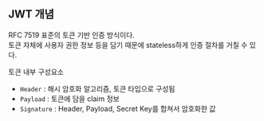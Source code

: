 ## JWT 개념

RFC 7519 표준의 토큰 기반 인증 방식이다.  
토큰 자체에 사용자 권한 정보 등을 담기 때문에 stateless하게 인증 절차를 거칠 수 있다.

토큰 내부 구성요소

- `Header` : 해시 암호화 알고리즘, 토큰 타입으로 구성됨
- `Payload` : 토큰에 담을 claim 정보
- `Signature` : Header, Payload, Secret Key를 합쳐서 암호화한 값
